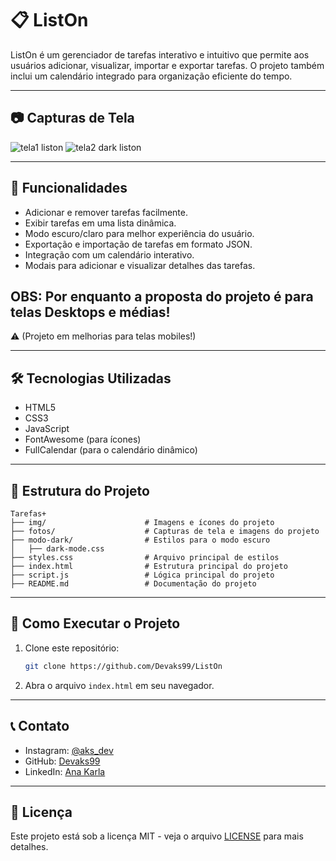 # 📋 ListOn

ListOn é um gerenciador de tarefas interativo e intuitivo que permite aos usuários adicionar, visualizar, importar e exportar tarefas. O projeto também inclui um calendário integrado para organização eficiente do tempo.

---

## 📷 Capturas de Tela

![tela1 liston](https://github.com/user-attachments/assets/de446a4f-14ba-4a4f-8841-7d37deea4108)
![tela2 dark liston](https://github.com/user-attachments/assets/c33aa871-b83b-48a1-9bd9-3461d1eed02f)


---

## 📌 Funcionalidades

- Adicionar e remover tarefas facilmente.
- Exibir tarefas em uma lista dinâmica.
- Modo escuro/claro para melhor experiência do usuário.
- Exportação e importação de tarefas em formato JSON.
- Integração com um calendário interativo.
- Modais para adicionar e visualizar detalhes das tarefas.

## OBS: Por enquanto a proposta do projeto é para telas Desktops e médias!

⚠️ (Projeto em melhorias para telas mobiles!)

---

## 🛠 Tecnologias Utilizadas

- HTML5
- CSS3
- JavaScript
- FontAwesome (para ícones)
- FullCalendar (para o calendário dinâmico)

---
## 📂 Estrutura do Projeto

```
Tarefas+
├── img/                      # Imagens e ícones do projeto
├── fotos/                    # Capturas de tela e imagens do projeto
├── modo-dark/                # Estilos para o modo escuro
│   ├── dark-mode.css
├── styles.css                # Arquivo principal de estilos
├── index.html                # Estrutura principal do projeto
├── script.js                 # Lógica principal do projeto
├── README.md                 # Documentação do projeto
```

---

## 🚀 Como Executar o Projeto

1. Clone este repositório:
   ```sh
   git clone https://github.com/Devaks99/ListOn
   ```
2. Abra o arquivo `index.html` em seu navegador.

---

## 📞 Contato

- Instagram: [@aks_dev](https://www.instagram.com/aks_dev/)
- GitHub: [Devaks99](https://github.com/Devaks99/ListOn)
- LinkedIn: [Ana Karla](https://www.linkedin.com/in/ana-karla-209606263)

---

## 📜 Licença

Este projeto está sob a licença MIT - veja o arquivo [LICENSE](LICENSE) para mais detalhes.

